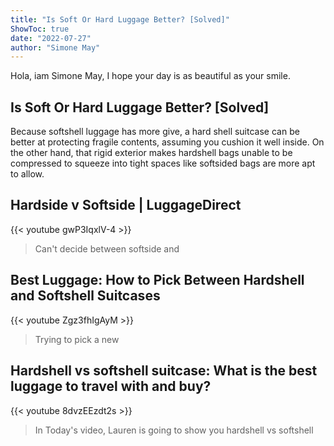 ```yaml
---
title: "Is Soft Or Hard Luggage Better? [Solved]"
ShowToc: true 
date: "2022-07-27"
author: "Simone May" 
---
```


Hola, iam Simone May, I hope your day is as beautiful as your smile.
## Is Soft Or Hard Luggage Better? [Solved]
Because softshell luggage has more give, a hard shell suitcase can be better at protecting fragile contents, assuming you cushion it well inside. On the other hand, that rigid exterior makes hardshell bags unable to be compressed to squeeze into tight spaces like softsided bags are more apt to allow.

## Hardside v Softside | LuggageDirect
{{< youtube gwP3IqxlV-4 >}}
>Can't decide between softside and 

## Best Luggage: How to Pick Between Hardshell and Softshell Suitcases
{{< youtube Zgz3fhIgAyM >}}
>Trying to pick a new 

## Hardshell vs softshell suitcase: What is the best luggage to travel with and buy?
{{< youtube 8dvzEEzdt2s >}}
>In Today's video, Lauren is going to show you hardshell vs softshell 

